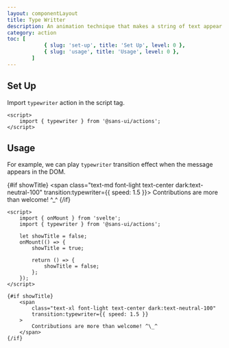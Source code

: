 ```yaml
---
layout: componentLayout
title: Type Writter
description: An animation technique that makes a string of text appear on screen letter by letter, as if it's being typed out in real time by a typewriter
category: action
toc: [
			{ slug: 'set-up', title: 'Set Up', level: 0 },
			{ slug: 'usage', title: 'Usage', level: 0 },
		]
---
```


<script>
	import { onMount } from 'svelte';
	import { typewriter } from '$lib';
	import PropertyTable from "../../../mdsvex/components/PropertyTable.svelte"
	import * as Component from "../../../mdsvex/+layout.svelte"
	import CodeBlockWrapper from "../../../mdsvex/components/CodeBlockWrapper.md"

	let showTitle = false;
	onMount(() => {
		showTitle = true;

		return () => {
			showTitle = false;
		};
	});
</script>

## Set Up

Import `typewriter` action in the script tag.

<CodeBlockWrapper>

```svelte
<script>
	import { typewriter } from '@sans-ui/actions';
</script>
```

</CodeBlockWrapper>

## Usage

For example, we can play `typewriter` transition effect when the message appears in the DOM.

{#if showTitle}
<span class="text-md font-light text-center dark:text-neutral-100" transition:typewriter={{ speed: 1.5 }}>
Contributions are more than welcome! ^\_^
</span>
{/if}

<CodeBlockWrapper>

```svelte
<script>
	import { onMount } from 'svelte';
	import { typewriter } from '@sans-ui/actions';

	let showTitle = false;
	onMount(() => {
		showTitle = true;

		return () => {
			showTitle = false;
		};
	});
</script>

{#if showTitle}
	<span
		class="text-xl font-light text-center dark:text-neutral-100"
		transition:typewriter={{ speed: 1.5 }}
	>
		Contributions are more than welcome! ^\_^
	</span>
{/if}
```

</CodeBlockWrapper>
